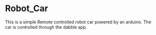# Robot_Car
This is a simple Remote controlled robot car powered by an arduino. The car is controlled through the dabble app.
